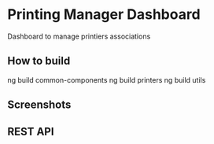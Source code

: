 # Printing Manager Dashboard

Dashboard to manage printiers associations

## How to build
ng build common-components
ng build printers
ng build utils


## Screenshots


## REST API

